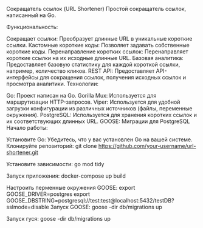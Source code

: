 Сокращатель ссылок (URL Shortener)
Простой сокращатель ссылок, написанный на Go.

Функциональность:

Сокращает ссылки: Преобразует длинные URL в уникальные короткие ссылки.
Кастомные короткие коды: Позволяет задавать собственные короткие коды.
Перенаправление коротких ссылок: Перенаправляет короткие ссылки на их исходные длинные URL.
Базовая аналитика: Предоставляет базовую статистику для каждой короткой ссылки, например, количество кликов.
REST API: Предоставляет API-интерфейсы для сокращения ссылок, получения исходных ссылок и просмотра аналитики.
Технологии:

Go: Проект написан на Go.
Gorilla Mux: Используется для маршрутизации HTTP-запросов.
Viper: Используется для удобной загрузки конфигурации из различных источников (файлы, переменные окружения).
PostgreSQL: Используется для хранения коротких ссылок и их соответствующих длинных URL.
GOOSE: Миграции для PostgreSQL
Начало работы:

Установите Go: Убедитесь, что у вас установлен Go на вашей системе.
Клонируйте репозиторий:
git clone https://github.com/your-username/url-shortener.git

Установите зависимости:
go mod tidy

Запуск приложения:
docker-compose up build

Настроить перменные окружения GOOSE:
export GOOSE_DRIVER=postgres
export GOOSE_DBSTRING=postgresql://test:test@localhost:5432/testDB?sslmode=disable
Запуск GOOSE:
goose -dir db/migrations up


Запуск гуся:
goose -dir db/migrations up
